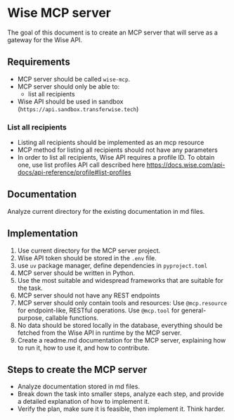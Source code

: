 # Wise MCP server

The goal of this document is to create an MCP server that will serve as a gateway for the Wise API.

## Requirements
- MCP server should be called `wise-mcp`.
- MCP server should only be able to: 
  - list all recipients
- Wise API should be used in sandbox (`https://api.sandbox.transferwise.tech`)

### List all recipients
- Listing all recipients should be implemented as an mcp resource
- MCP method for listing all recipients should not have any parameters
- In order to list all recipients, Wise API requires a profile ID. To obtain one, use list profiles API call described here https://docs.wise.com/api-docs/api-reference/profile#list-profiles

## Documentation
Analyze current directory for the existing documentation in md files.

## Implementation
1. Use current directory for the MCP server project.
2. Wise API token should be stored in the `.env` file.
3. use `uv` package manager, define dependencies in `pyproject.toml`
4. MCP server should be written in Python.
5. Use the most suitable and widespread frameworks that are suitable for the task.
6. MCP server should not have any REST endpoints
7. MCP server should only contain tools and resources:
   Use `@mcp.resource` for endpoint-like, RESTful operations.
   Use `@mcp.tool` for general-purpose, callable functions.
8. No data should be stored locally in the database, everything should be fetched from the Wise API in runtime by the MCP server.
9. Create a readme.md documentation for the MCP server, explaining how to run it, how to use it, and how to contribute.

## Steps to create the MCP server
- Analyze documentation stored in md files.
- Break down the task into smaller steps, analyze each step, and provide a detailed explanation of how to implement it.
- Verify the plan, make sure it is feasible, then implement it. Think harder.